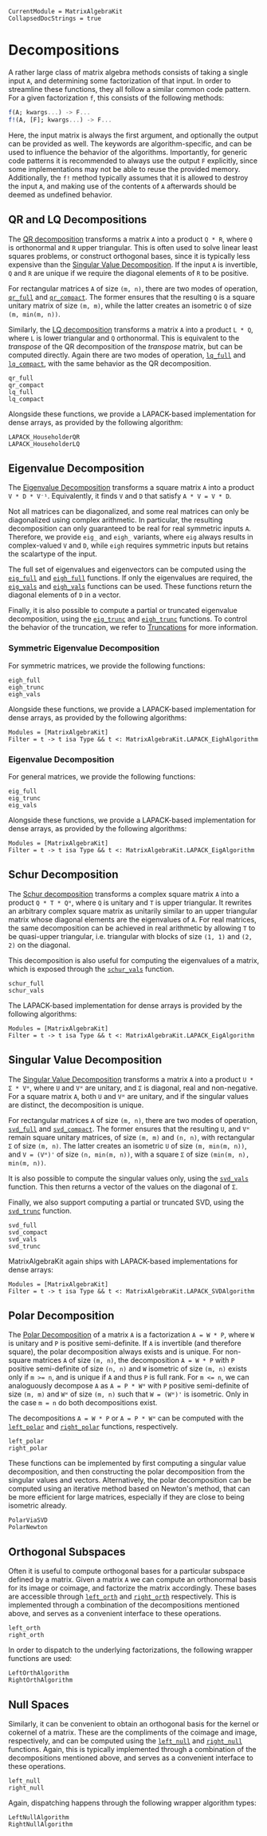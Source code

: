```@meta
CurrentModule = MatrixAlgebraKit
CollapsedDocStrings = true
```

# Decompositions

A rather large class of matrix algebra methods consists of taking a single input `A`, and determining some factorization of that input.
In order to streamline these functions, they all follow a similar common code pattern.
For a given factorization `f`, this consists of the following methods:

```julia
f(A; kwargs...) -> F...
f!(A, [F]; kwargs...) -> F...
```

Here, the input matrix is always the first argument, and optionally the output can be provided as well.
The keywords are algorithm-specific, and can be used to influence the behavior of the algorithms.
Importantly, for generic code patterns it is recommended to always use the output `F` explicitly, since some implementations may not be able to reuse the provided memory.
Additionally, the `f!` method typically assumes that it is allowed to destroy the input `A`, and making use of the contents of `A` afterwards should be deemed as undefined behavior.

## QR and LQ Decompositions

The [QR decomposition](https://en.wikipedia.org/wiki/QR_decomposition) transforms a matrix `A` into a product `Q * R`, where `Q` is orthonormal and `R` upper triangular.
This is often used to solve linear least squares problems, or construct orthogonal bases, since it is typically less expensive than the [Singular Value Decomposition](@ref).
If the input `A` is invertible, `Q` and `R` are unique if we require the diagonal elements of `R` to be positive.

For rectangular matrices `A` of size `(m, n)`, there are two modes of operation, [`qr_full`](@ref) and [`qr_compact`](@ref).
The former ensures that the resulting `Q` is a square unitary matrix of size `(m, m)`, while the latter creates an isometric `Q` of size `(m, min(m, n))`.

Similarly, the [LQ decomposition](https://en.wikipedia.org/wiki/LQ_decomposition) transforms a matrix `A` into a product `L * Q`, where `L` is lower triangular and `Q` orthonormal.
This is equivalent to the *transpose* of the QR decomposition of the *transpose* matrix, but can be computed directly.
Again there are two modes of operation, [`lq_full`](@ref) and [`lq_compact`](@ref), with the same behavior as the QR decomposition.

```@docs; canonical=false
qr_full
qr_compact
lq_full
lq_compact
```

Alongside these functions, we provide a LAPACK-based implementation for dense arrays, as provided by the following algorithm:

```@docs; canonical=false
LAPACK_HouseholderQR
LAPACK_HouseholderLQ
```

## Eigenvalue Decomposition

The [Eigenvalue Decomposition](https://en.wikipedia.org/wiki/Eigendecomposition_of_a_matrix) transforms a square matrix `A` into a product `V * D * V⁻¹`.
Equivalently, it finds `V` and `D` that satisfy `A * V = V * D`.

Not all matrices can be diagonalized, and some real matrices can only be diagonalized using complex arithmetic.
In particular, the resulting decomposition can only guaranteed to be real for real symmetric inputs `A`.
Therefore, we provide `eig_` and `eigh_` variants, where `eig` always results in complex-valued `V` and `D`, while `eigh` requires symmetric inputs but retains the scalartype of the input.

The full set of eigenvalues and eigenvectors can be computed using the [`eig_full`](@ref) and [`eigh_full`](@ref) functions.
If only the eigenvalues are required, the [`eig_vals`](@ref) and [`eigh_vals`](@ref) functions can be used.
These functions return the diagonal elements of `D` in a vector.

Finally, it is also possible to compute a partial or truncated eigenvalue decomposition, using the [`eig_trunc`](@ref) and [`eigh_trunc`](@ref) functions.
To control the behavior of the truncation, we refer to [Truncations](@ref) for more information.

### Symmetric Eigenvalue Decomposition

For symmetric matrices, we provide the following functions:

```@docs; canonical=false
eigh_full
eigh_trunc
eigh_vals
```

Alongside these functions, we provide a LAPACK-based implementation for dense arrays, as provided by the following algorithms:

```@autodocs; canonical=false
Modules = [MatrixAlgebraKit]
Filter = t -> t isa Type && t <: MatrixAlgebraKit.LAPACK_EighAlgorithm
```

### Eigenvalue Decomposition

For general matrices, we provide the following functions:

```@docs; canonical=false
eig_full
eig_trunc
eig_vals
```

Alongside these functions, we provide a LAPACK-based implementation for dense arrays, as provided by the following algorithms:

```@autodocs; canonical=false
Modules = [MatrixAlgebraKit]
Filter = t -> t isa Type && t <: MatrixAlgebraKit.LAPACK_EigAlgorithm
```

## Schur Decomposition

The [Schur decomposition](https://en.wikipedia.org/wiki/Schur_decomposition) transforms a complex square matrix `A` into a product `Q * T * Qᴴ`, where `Q` is unitary and `T` is upper triangular.
It rewrites an arbitrary complex square matrix as unitarily similar to an upper triangular matrix whose diagonal elements are the eigenvalues of `A`.
For real matrices, the same decomposition can be achieved in real arithmetic by allowing `T` to be quasi-upper triangular, i.e. triangular with blocks of size `(1, 1)` and `(2, 2)` on the diagonal.

This decomposition is also useful for computing the eigenvalues of a matrix, which is exposed through the [`schur_vals`](@ref) function.

```@docs; canonical=false
schur_full
schur_vals
```

The LAPACK-based implementation for dense arrays is provided by the following algorithms:

```@autodocs; canonical=false
Modules = [MatrixAlgebraKit]
Filter = t -> t isa Type && t <: MatrixAlgebraKit.LAPACK_EigAlgorithm
```

## Singular Value Decomposition

The [Singular Value Decomposition](https://en.wikipedia.org/wiki/Singular_value_decomposition) transforms a matrix `A` into a product `U * Σ * Vᴴ`, where `U` and `Vᴴ` are unitary, and `Σ` is diagonal, real and non-negative.
For a square matrix `A`, both `U` and `Vᴴ` are unitary, and if the singular values are distinct, the decomposition is unique.

For rectangular matrices `A` of size `(m, n)`, there are two modes of operation, [`svd_full`](@ref) and [`svd_compact`](@ref).
The former ensures that the resulting `U`, and `Vᴴ` remain square unitary matrices, of size `(m, m)` and `(n, n)`, with rectangular `Σ` of size `(m, n)`.
The latter creates an isometric `U` of size `(m, min(m, n))`, and `V = (Vᴴ)'` of size `(n, min(m, n))`, with a square `Σ` of size `(min(m, n), min(m, n))`.

It is also possible to compute the singular values only, using the [`svd_vals`](@ref) function.
This then returns a vector of the values on the diagonal of `Σ`.

Finally, we also support computing a partial or truncated SVD, using the [`svd_trunc`](@ref) function.

```@docs; canonical=false
svd_full
svd_compact
svd_vals
svd_trunc
```

MatrixAlgebraKit again ships with LAPACK-based implementations for dense arrays:

```@autodocs; canonical=false
Modules = [MatrixAlgebraKit]
Filter = t -> t isa Type && t <: MatrixAlgebraKit.LAPACK_SVDAlgorithm
```

## Polar Decomposition

The [Polar Decomposition](https://en.wikipedia.org/wiki/Polar_decomposition) of a matrix `A` is a factorization `A = W * P`, where `W` is unitary and `P` is positive semi-definite.
If `A` is invertible (and therefore square), the polar decomposition always exists and is unique.
For non-square matrices `A` of size `(m, n)`, the decomposition `A = W * P` with `P` positive semi-definite of size `(n, n)` and `W` isometric of size `(m, n)` exists only if `m >= n`, and is unique if `A` and thus `P` is full rank.
For `m <= n`, we can analoguously decompose `A` as `A = P * Wᴴ` with `P` positive semi-definite of size `(m, m)` and `Wᴴ` of size `(m, n)` such that `W = (Wᴴ)'` is isometric. Only in the case `m = n` do both decompositions exist.

The decompositions `A = W * P` or `A = P * Wᴴ` can be computed with the [`left_polar`](@ref) and [`right_polar`](@ref) functions, respectively.

```@docs; canonical=false
left_polar
right_polar
```

These functions can be implemented by first computing a singular value decomposition, and then constructing the polar decomposition from the singular values and vectors. Alternatively, the polar decomposition can be computed using an 
iterative method based on Newton's method, that can be more efficient for large matrices, especially if they are
close to being isometric already.

```@docs; canonical=false
PolarViaSVD
PolarNewton
```

## Orthogonal Subspaces

Often it is useful to compute orthogonal bases for a particular subspace defined by a matrix.
Given a matrix `A` we can compute an orthonormal basis for its image or coimage, and factorize the matrix accordingly.
These bases are accessible through [`left_orth`](@ref) and [`right_orth`](@ref) respectively.
This is implemented through a combination of the decompositions mentioned above, and serves as a convenient interface to these operations.

```@docs; canonical=false
left_orth
right_orth
```

In order to dispatch to the underlying factorizations, the following wrapper functions are used:

```@docs; canonical=false
LeftOrthAlgorithm
RightOrthAlgorithm
```


## Null Spaces

Similarly, it can be convenient to obtain an orthogonal basis for the kernel or cokernel of a matrix.
These are the compliments of the coimage and image, respectively, and can be computed using the [`left_null`](@ref) and [`right_null`](@ref) functions.
Again, this is typically implemented through a combination of the decompositions mentioned above, and serves as a convenient interface to these operations.

```@docs; canonical=false
left_null
right_null
```

Again, dispatching happens through the following wrapper algorithm types:

```@docs; canonical=false
LeftNullAlgorithm
RightNullAlgorithm
```
